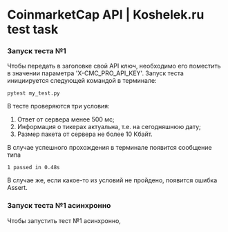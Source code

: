 # CoinmarketCap API | Koshelek.ru test task

### Запуск теста №1

Чтобы передать в заголовке свой API ключ, необходимо его поместить в значении параметра 'X-CMC_PRO_API_KEY'.
Запуск теста инициируется следующей командой в терминале:
```shell script
pytest my_test.py
```
В тесте проверяются три условия:
1) Ответ от сервера менее 500 мс;
2) Информация о тикерах актуальна, т.е. на сегодняшнюю дату;
3) Размер пакета от сервера не более 10 Кбайт.

В случае успешного прохождения в терминале появится сообщение типа 
```shell script
1 passed in 0.48s
```
В случае же, если какое-то из условий не пройдено, появится ошибка Assert.

### Запуск теста №1 асинхронно

Чтобы запустить тест №1 асинхронно, 